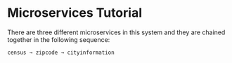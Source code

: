 # Microservices Tutorial

There are three different microservices in this system and they are chained together in the following sequence:

`census → zipcode → cityinformation`
